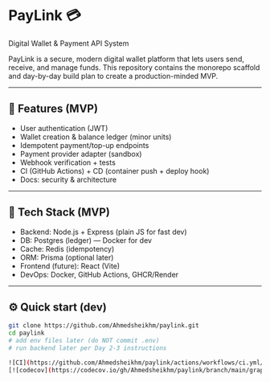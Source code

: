 # PayLink 💳
Digital Wallet & Payment API System

PayLink is a secure, modern digital wallet platform that lets users send, receive, and manage funds.
This repository contains the monorepo scaffold and day-by-day build plan to create a production-minded MVP.

---

## 🚀 Features (MVP)
- User authentication (JWT)
- Wallet creation & balance ledger (minor units)
- Idempotent payment/top-up endpoints
- Payment provider adapter (sandbox)
- Webhook verification + tests
- CI (GitHub Actions) + CD (container push + deploy hook)
- Docs: security & architecture

---

## 🧰 Tech Stack (MVP)
- Backend: Node.js + Express (plain JS for fast dev)
- DB: Postgres (ledger) — Docker for dev
- Cache: Redis (idempotency)
- ORM: Prisma (optional later)
- Frontend (future): React (Vite)
- DevOps: Docker, GitHub Actions, GHCR/Render

---

## ⚙️ Quick start (dev)
```bash
git clone https://github.com/Ahmedsheikhm/paylink.git
cd paylink
# add env files later (do NOT commit .env)
# run backend later per Day 2-3 instructions

![CI](https://github.com/Ahmedsheikhm/paylink/actions/workflows/ci.yml/badge.svg)
[![codecov](https://codecov.io/gh/Ahmedsheikhm/paylink/branch/main/graph/badge.svg?token=YOURTOKEN)](https://codecov.io/gh/Ahmedsheikhm/paylink)

